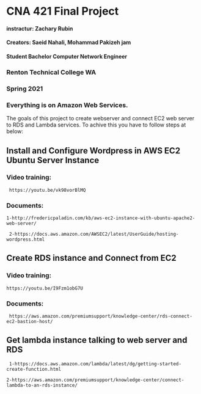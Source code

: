 # CNA 421 Final Project
#### instractur: Zachary Rubin
#### Creators: Saeid Nahali, Mohammad Pakizeh jam
#### Student Bachelor Computer Network Engineer
### Renton Technical College WA
### Spring 2021


### Everything is on Amazon Web Services.
 The goals of this project to create webserver and connect EC2 web server to RDS and Lambda services.
 To achive this you have to follow steps at below:



## Install and Configure Wordpress in AWS EC2 Ubuntu Server Instance
### Video training:
```
 https://youtu.be/vk98vorBlMQ
 ```
### Documents:
```
1-http://fredericpaladin.com/kb/aws-ec2-instance-with-ubuntu-apache2-web-server/
```
```
 2-https://docs.aws.amazon.com/AWSEC2/latest/UserGuide/hosting-wordpress.html
 ```

## Create RDS instance and Connect from EC2
### Video training:
```
https://youtu.be/I9Fzm1obG7U
```
### Documents:
```
 https://aws.amazon.com/premiumsupport/knowledge-center/rds-connect-ec2-bastion-host/
 ```

## Get lambda instance talking to web server and RDS
```
 1-https://docs.aws.amazon.com/lambda/latest/dg/getting-started-create-function.html
 ```
 ```
 2-https://aws.amazon.com/premiumsupport/knowledge-center/connect-lambda-to-an-rds-instance/
 ```
